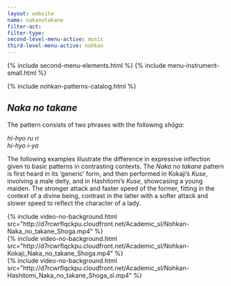 ```yaml
---
layout: website
name: nakanotakane
filter-act:
filter-type:
second-level-menu-active: music
third-level-menu-active: nohkan
---
```


{% include second-menu-elements.html %}
{% include menu-instrument-small.html %}

<main class="page-content">
<div class="wrapper sidebar-contents">
  <aside class="sidebar-contents__table">
    {% include nohkan-patterns-catalog.html %}
  </aside>
  <section class="sidebar-contents__section">
  <div class="text-container">
    <h2><em>Naka no takane</em></h2>
    <p>The pattern consists of two phrases with the following <em>shōga</em>:</p><p>
<em>hi-hyo ru ri<br>
hi-hyo i-ya
</em>
</p><p>The following examples illustrate the difference in expressive inflection given to basic patterns in contrasting contexts. The <em>Naka no takane</em> pattern is first heard in its ‘generic’ form, and then performed in Kokaji’s <em>Kuse</em>, involving a male deity, and in Hashitomi’s <em>Kuse</em>, showcasing a young maiden. The stronger attack and faster speed of the former, fitting in the context of a divine being, contrast in the latter with a softer attack and slower speed to reflect the character of a lady.</p>
    <div class="tabs-container">
      <div class="tabs-container__links">
        <div class="wrapper">
          <div id="tabs"></div>
        </div>
      </div>
      <div class="tabs-container__content">
        <div class="wrapper">
          <section id='generic' title='Generic' class='tabbed-narrative'>
          {% include video-no-background.html
            src="http://d7rcwrflqckpu.cloudfront.net/Academic_sl/Nohkan-Naka_no_takane_Shoga.mp4"
          %}
          </section>
          <section id='Kokaji' title='Kokaji' class='tabbed-narrative'>
          {% include video-no-background.html
            src="http://d7rcwrflqckpu.cloudfront.net/Academic_sl/Nohkan-Kokaji_Naka_no_takane_Shoga.mp4"
          %}
          </section>
          <section id='Hashitomi' title='Hashitomi' class='tabbed-narrative'>
          {% include video-no-background.html
            src="http://d7rcwrflqckpu.cloudfront.net/Academic_sl/Nohkan-Hashitomi_Naka_no_takane_Shoga_sl.mp4"
          %}
          </section>
        </div>
      </div>
    </div>
  </div>
  </section>
  </div>
</main>
